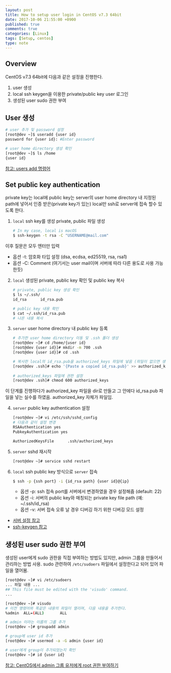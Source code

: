 ```yaml
---
layout: post
title: How to setup user login in CentOS v7.3 64bit
date: 2017-10-06 21:55:00 +0900
published: true
comments: true
categories: [Linux]
tags: [Setup, centos]
type: note
---
```


## Overview
CentOS v7.3 64bit에 다음과 같은 설정을 진행한다.
1. user 생성 
2. local ssh keygen을 이용한 private/public key user 로그인
3. 생성된 user sudo 권한 부여

## User 생성
```sh
# user 추가 및 password 설정
[root@dev ~]$ useradd {user id}
password for {user id}: #Enter password

# user home directory 생성 확인
[root@dev ~]$ ls /home
{user id}
```
[참고: users add 명령어](https://www.centos.org/docs/5/html/5.1/Deployment_Guide/s2-users-add.html)

## Set public key authentication
private key는 local에 public key는 server의 user home directory 내 지정된 path에 넣어서
인증 받은(private key가 있는) local만 ssh로 server에 접속 할수 있도록 한다.

1. `local` ssh key를 생성 private, public 파일 생성
    ```sh
    # In my case, local is macOS
    $ ssh-keygen -t rsa -C "USERNAME@mail.com"
    ```
이후 질문은 모두 엔터만 입력 

   + 옵션 -t: 암호화 타입 설정 (dsa, ecdsa, ed25519, rsa, rsa1)
   + 옵션 -C: Comment (여기서는 user mail이며 서버에 따라 다른 용도로 사용 가능한듯)

2. `local` 생성된 private, public key 확인 및 public key 복사
    ```sh
    # private, public key 생성 확인
    $ ls ~/.ssh/
    id_rsa		id_rsa.pub
    
    # public key 내용 확인 
    $ cat ~/.ssh/id_rsa.pub
    # 나온 내용 복사
    ``` 

3. `server` user home directory 내 public key 등록
    ```sh
    # 추가한 user home directory 이동 및 .ssh 폴더 생성 
    [root@dev ~]# cd /home/{user id}
    [root@dev {user id}]# mkdir -m 700 .ssh
    [root@dev {user id}]# cd .ssh
    
    # 복사한 local의 id_rsa.pub을 authorized_keys 파일에 넣음 (파일이 없으면 생성됨)
    [root@dev .ssh]# echo '{Paste a copied id_rsa.pub}' >> authorized_keys
     
    # authorized_keys 파일에 권한 설정
    [root@dev .ssh]# chmod 600 authorized_keys
    ```
이 단계를 진행하다가 authorized_key 파일을 dir로 만들고 그 안에다 id_rsa.pub 파일을 넣는 실수를 하였음.
authorized_key 자체가 파일임.

4. `server` public key authentication 설정
    ```sh
    [root@dev ~]# vi /etc/ssh/sshd_config
    # 다음과 같이 설정 변경
    RSAAuthentication yes
    PubkeyAuthentication yes
    
    AuthorizedKeysFile      .ssh/authorized_keys
    ```
    
5. `server` sshd 재시작
    ```sh
    [root@dev ~]# service sshd restart
    ```

6. `local` ssh public key 방식으로 `server` 접속
    ```sh
    $ ssh -p {ssh port} -i {id_rsa path} {user id}@{ip}
    ```
    
    + 옵션 -p: ssh 접속 port를 서버에서 변경하였을 경우 설정해줌 (default: 22)
    + 옵션 -i: 서버의 public key와 매칭되는 private key file path (예: ~/.ssh/id_rsa)
    + 옵션 -v: 서버 접속 오류 날 경우 디버깅 하기 위한 디버깅 모드 설정
    
- [서버 설정 참고](http://javaworld.co.kr/62)
- [ssh-keygen 참고](http://storycompiler.tistory.com/112)

## 생성된 user sudo 권한 부여
생성된 user에게 sudo 권한을 직접 부여하는 방법도 있지만, admin 그룹을 만들어서 관리하는 방법 사용.
sudo 관련하여 `/etc/sudoers` 파일에서 설정한다고 되어 있어 파일을 열어봄.
```sh
[root@dev ~]# vi /etc/sudoers
... 파일 내용 ...
## This file must be edited with the 'visudo' command.
...

[root@dev ~]# visudo
# 이전 명령어와 똑같은 내용의 파일이 열리며, 다음 내용을 추가한다.
%admin  ALL=(ALL)       ALL

# admin 이라는 이름의 그룹 추가
[root@dev ~]# groupadd admin

# group에 user id 추가
[root@dev ~]# usermod -a -G admin {user id}

# user에게 group이 추가되었는지 확인
[root@dev ~]# id {user id}
```

[참고: CentOS에서 admin 그룹 유저에게 root 권한 부여하기](https://m.blog.naver.com/PostView.nhn?blogId=ships95&logNo=220232373983&proxyReferer=https%3A%2F%2Fwww.google.co.kr%2F)